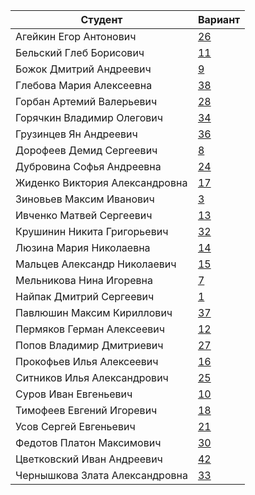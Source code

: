 | **Студент** | **Вариант**|
|-------------|------------|
| Агейкин Егор Антонович | [26](./tasks/26) |
| Бельский Глеб Борисович | [11](./tasks/11) |
| Божок Дмитрий Андреевич | [9](./tasks/9) |
| Глебова Мария Алексеевна | [38](./tasks/38) |
| Горбан Артемий Валерьевич | [28](./tasks/28) |
| Горячкин Владимир Олегович | [34](./tasks/34) |
| Грузинцев Ян Андреевич | [36](./tasks/36) |
| Дорофеев Демид Сергеевич | [8](./tasks/8) |
| Дубровина Софья Андреевна | [24](./tasks/24) |
| Жиденко Виктория Александровна | [17](./tasks/17) |
| Зиновьев Максим Иванович | [3](./tasks/3) |
| Ивченко Матвей Сергеевич | [13](./tasks/13) |
| Крушинин Никита Григорьевич | [32](./tasks/32) |
| Люзина Мария Николаевна | [14](./tasks/14) |
| Мальцев Александр Николаевич | [15](./tasks/15) |
| Мельникова Нина Игоревна | [7](./tasks/7) |
| Найпак Дмитрий Сергеевич | [1](./tasks/1) |
| Павлюшин Максим Кириллович | [37](./tasks/37) |
| Пермяков Герман Алексеевич | [12](./tasks/12) |
| Попов Владимир Дмитриевич | [27](./tasks/27) |
| Прокофьев Илья Алексеевич | [16](./tasks/16) |
| Ситников Илья Александрович | [25](./tasks/25) |
| Суров Иван Евгеньевич | [10](./tasks/10) |
| Тимофеев Евгений Игоревич | [18](./tasks/18) |
| Усов Сергей Евгеньевич | [21](./tasks/21) |
| Федотов Платон Максимович | [30](./tasks/30) |
| Цветковский Иван Андреевич | [42](./tasks/42) |
| Чернышкова Злата Александровна | [33](./tasks/33) |
